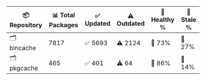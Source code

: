 | 📦 Repository | 📊 Total Packages | ✅ Updated | ⚠️ Outdated | 💚 Healthy % | 🔴 Stale % |
|---------------|-------------------|------------|-------------|-------------|------------|
| 🗂️ bincache | 7817 | ✅ 5693 | ⚠️ 2124 | 💚 73% | 🔴 27% |
| 🗂️ pkgcache | 465 | ✅ 401 | ⚠️ 64 | 💚 86% | 🔴 14% |
